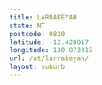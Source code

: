 ```yaml
---
title: LARRAKEYAH
state: NT
postcode: 0820
latitude: -12.428017
longitude: 130.873315
url: /nt/larrakeyah/
layout: suburb
---
```

